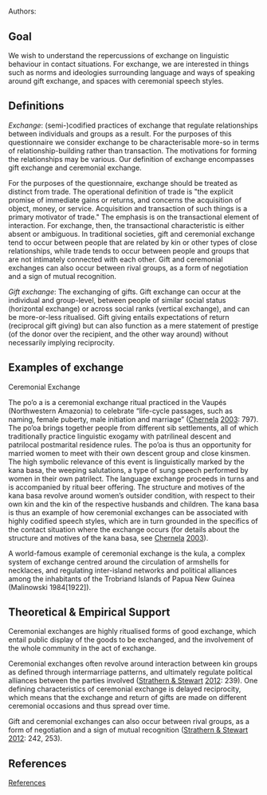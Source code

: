# [](ContributionTable?__template__=property.md&property=name#cldf:DEM)

Authors: [](ContributionTable?__template__=property.md&property=contributor#cldf:DEM)


## Goal
We wish to understand the repercussions of exchange on linguistic behaviour in contact situations. For exchange, we are interested in things such as norms and ideologies surrounding language and ways of speaking around gift exchange, and spaces with ceremonial speech styles.

## Definitions

_Exchange_: (semi-)codified practices of exchange that regulate relationships between individuals and groups as a result. For the purposes of this questionnaire we consider exchange to be characterisable more-so in terms of relationship-building rather than transaction. The motivations for forming the relationships may be various. Our definition of exchange encompasses gift exchange and ceremonial exchange.

For the purposes of the questionnaire, exchange should be treated as distinct from trade. The operational definition of trade is "the explicit promise of immediate gains or returns, and concerns the acquisition of object, money, or service. Acquisition and transaction of such things is a primary motivator of trade." The emphasis is on the transactional element of interaction. For exchange, then, the transactional characteristic is either absent or ambiguous. In traditional societies, gift and ceremonial exchange tend to occur between people that are related by kin or other types of close relationships, while trade tends to occur between people and groups that are not intimately connected with each other. Gift and ceremonial exchanges can also occur between rival groups, as a form of negotiation and a sign of mutual recognition.

_Gift exchange_: The exchanging of gifts. Gift exchange can occur at the individual and group-level, between people of similar social status (horizontal exchange) or across social ranks (vertical exchange), and can be more-or-less ritualised. Gift giving entails expectations of return (reciprocal gift giving) but can also function as a mere statement of prestige (of the donor over the recipient, and the other way around) without necessarily implying reciprocity.

## Examples of exchange

Ceremonial Exchange

The po’o a is a ceremonial exchange ritual practiced in the Vaupés (Northwestern Amazonia) to celebrate “life-cycle passages, such as naming, female puberty, male initiation and marriage” ([Chernela](sources.bib?ref&with_internal_ref_link&keep_label#cldf:Chernela2003a) [2003](sources.bib?ref&with_internal_ref_link&keep_label#cldf:Chernela2003a): 797). The po’oa brings together people from different sib settlements, all of which traditionally practice linguistic exogamy with patrilineal descent and patrilocal postmarital residence rules. The po’oa is thus an opportunity for married women to meet with their own descent group and close kinsmen. The high symbolic relevance of this event is linguistically marked by the kana basa, the weeping salutations, a type of sung speech performed by women in their own patrilect. The language exchange proceeds in turns and is accompanied by ritual beer offering. The structure and motives of the kana basa revolve around women’s outsider condition, with respect to their own kin and the kin of the respective husbands and children. The kana basa is thus an example of how ceremonial exchanges can be associated with highly codified speech styles, which are in turn grounded in the specifics of the contact situation where the exchange occurs (for details about the structure and motives of the kana basa, see [Chernela](sources.bib?ref&with_internal_ref_link&keep_label#cldf:Chernela2003a) [2003](sources.bib?ref&with_internal_ref_link&keep_label#cldf:Chernela2003a)).

A world-famous example of ceremonial exchange is the kula, a complex system of exchange centred around the circulation of armshells for necklaces, and regulating inter-island networks and political alliances among the inhabitants of the Trobriand Islands of Papua New Guinea (Malinowski 1984[1922]).

## Theoretical & Empirical Support

Ceremonial exchanges are highly ritualised forms of good exchange, which entail public display of the goods to be exchanged, and the involvement of the whole community in the act of exchange.

Ceremonial exchanges often revolve around interaction between kin groups as defined through intermarriage patterns, and ultimately regulate political alliances between the parties involved ([Strathern & Stewart](sources.bib?ref&with_internal_ref_link&keep_label#cldf:StrathernStewart2012) [2012](sources.bib?ref&with_internal_ref_link&keep_label#cldf:StrathernStewart2012): 239). One defining characteristics of ceremonial exchange is delayed reciprocity, which means that the exchange and return of gifts are made on different ceremonial occasions and thus spread over time.

Gift and ceremonial exchanges can also occur between rival groups, as a form of negotiation and a sign of mutual recognition ([Strathern & Stewart](sources.bib?ref&with_internal_ref_link&keep_label#cldf:StrathernStewart2012) [2012](sources.bib?ref&with_internal_ref_link&keep_label#cldf:StrathernStewart2012): 242, 253).

## References

[References](Source?cited_only&with_link#cldf:__all__)